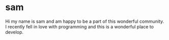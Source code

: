 # sam
Hi my name is sam and am happy to be a part of this wonderful community. I recently fell in love with programming and this is a wonderful place to develop.
